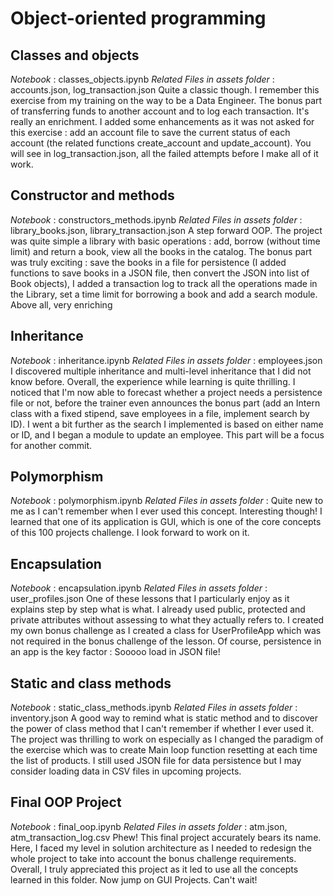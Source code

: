 # Object-oriented programming

## Classes and objects
*Notebook* : classes_objects.ipynb
*Related Files in assets folder* : accounts.json, log_transaction.json
Quite a classic though. I remember this exercise from my training on the way to be a Data Engineer. The bonus part of transferring funds to another account and to log each transaction. It's really an enrichment. I added some enhancements as it was not asked for this exercise : add an account file to save the current status of each account (the related functions create_account and update_account). You will see in log_transaction.json, all the failed attempts before I make all of it work.

## Constructor and methods
*Notebook* : constructors_methods.ipynb
*Related Files in assets folder* : library_books.json, library_transaction.json
A step forward OOP. The project was quite simple a library with basic operations : add, borrow (without time limit) and return a book, view all the books in the catalog. The bonus part was truly exciting : save the books in a file for persistence (I added functions to save books in a JSON file, then convert the JSON into list of Book objects), I added a transaction log to track all the operations made in the Library, set a time limit for borrowing a book and add a search module. Above all, very enriching

## Inheritance
*Notebook* : inheritance.ipynb
*Related Files in assets folder* : employees.json
I discovered multiple inheritance and multi-level inheritance that I did not know before. Overall, the experience while learning is quite thrilling. I noticed that I'm now able to forecast whether a project needs a persistence file or not, before the trainer even announces the bonus part (add an Intern class with a fixed stipend, save employees in a file, implement search by ID). I went a bit further as the search I implemented is based on either name or ID, and I began a module to update an employee. This part will be a focus for another commit.

## Polymorphism
*Notebook* : polymorphism.ipynb
*Related Files in assets folder* :
Quite new to me as I can't remember when I ever used this concept. Interesting though! I learned that one of its application is GUI, which is one of the core concepts of this 100 projects challenge. I look forward to work on it.

## Encapsulation
*Notebook* : encapsulation.ipynb
*Related Files in assets folder* : user_profiles.json
One of these lessons that I particularly enjoy as it explains step by step what is what. I already used public, protected and private attributes without assessing to what they actually refers to. I created my own bonus challenge as I created a class for UserProfileApp which was not required in the bonus challenge of the lesson. Of course, persistence in an app is the key factor : Sooooo load in JSON file!

## Static and class methods
*Notebook* : static_class_methods.ipynb
*Related Files in assets folder* : inventory.json
A good way to remind what is static method and to discover the power of class method that I can't remember if whether I ever used it. The project was thrilling to work on especially as I changed the paradigm of the exercise which was to create Main loop function resetting at each time the list of products. I still used JSON file for data persistence but I may consider loading data in CSV files in upcoming projects.

## Final OOP Project
*Notebook* : final_oop.ipynb
*Related Files in assets folder* : atm.json, atm_transaction_log.csv
Phew! This final project accurately bears its name. Here, I faced my level in solution architecture as I needed to redesign the whole project to take into account the bonus challenge requirements. Overall, I truly appreciated this project as it led to use all the concepts learned in this folder. Now jump on GUI Projects. Can't wait!